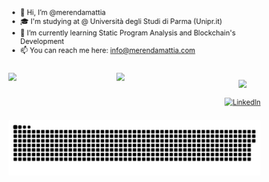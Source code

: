 - 👋 Hi, I’m @merendamattia
- 🎓 I'm studying at @ Università degli Studi di Parma (Unipr.it)
- 🌱 I’m currently learning Static Program Analysis and Blockchain's Development
- 📫 You can reach me here: info@merendamattia.com

<br>
<!--
---
<p align="center">
 <img align='center' width="49%" src="https://github-readme-stats.vercel.app/api?username=merendamattia&theme=react&hide_border=true&include_all_commits=false&count_private=false"/>
 <img align='center' width="49%" src="https://github-readme-streak-stats.herokuapp.com/?user=merendamattia&theme=react&hide_border=true"/>
</p>
-->

<div style="display: flex; flex-wrap: wrap;" align="center">
 <!--
 <img style="flex: 1 1 100px;" src="https://github-readme-stats.vercel.app/api?username=merendamattia&theme=react&hide_border=true&include_all_commits=false&count_private=false"/>
 -->
 <img style="flex: 1 1 100px;" src="https://github-readme-streak-stats.herokuapp.com/?user=merendamattia&theme=react&hide_border=true"/>
 <br>
 <img style="flex: 1 1 100px;" src="https://github-readme-stats.vercel.app/api/top-langs/?username=merendamattia&theme=react&hide_border=true&include_all_commits=true&count_private=true&layout=compact"/>
 <br><br>

[![](https://visitcount.itsvg.in/api?id=merendamattia&icon=0&color=0)](https://visitcount.itsvg.in) 
<br><br>
[![LinkedIn](https://img.shields.io/badge/LinkedIn-%230077B5.svg?logo=linkedin&logoColor=white)](https://linkedin.com/in/merendamattia) 
 </div>
 
<p align="center">
 <a href=#><img src="contributions.svg"></a>
</p>
<!-- Proudly created with GPRM ( https://gprm.itsvg.in ) -->

<!-- Badges
![C](https://img.shields.io/badge/c-%2300599C.svg?style=for-the-badge&logo=c&logoColor=white) ![C++](https://img.shields.io/badge/c++-%2300599C.svg?style=for-the-badge&logo=c%2B%2B&logoColor=white) ![Java](https://img.shields.io/badge/java-%23ED8B00.svg?style=for-the-badge&logo=java&logoColor=white) ![JavaScript](https://img.shields.io/badge/javascript-%23323330.svg?style=for-the-badge&logo=javascript&logoColor=%23F7DF1E) ![Postgres](https://img.shields.io/badge/postgres-%23316192.svg?style=for-the-badge&logo=postgresql&logoColor=white) ![MySQL](https://img.shields.io/badge/mysql-%2300f.svg?style=for-the-badge&logo=mysql&logoColor=white) ![HTML5](https://img.shields.io/badge/html5-%23E34F26.svg?style=for-the-badge&logo=html5&logoColor=white) ![jQuery](https://img.shields.io/badge/jquery-%230769AD.svg?style=for-the-badge&logo=jquery&logoColor=white) ![PHP](https://img.shields.io/badge/php-%23777BB4.svg?style=for-the-badge&logo=php&logoColor=white) ![CSS3](https://img.shields.io/badge/css3-%231572B6.svg?style=for-the-badge&logo=css3&logoColor=white) ![Objective-c](https://img.shields.io/badge/objective%20c-%23ED8B00.svg?style=for-the-badge&logo=c&logoColor=white) ![Python](https://img.shields.io/badge/python-3670A0?style=for-the-badge&logo=python&logoColor=ffdd54)
-->

